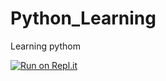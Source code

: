 # Python_Learning
Learning pythom

[![Run on Repl.it](https://replit.com/badge/github/Ayush-kr-shanu/Python_Learning)](https://replit.com/new/github/Ayush-kr-shanu/Python_Learning)
